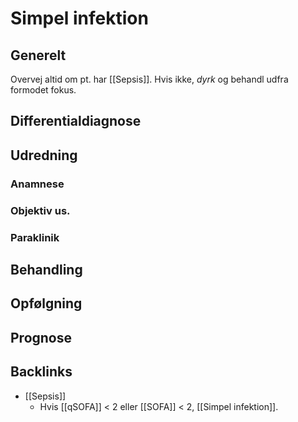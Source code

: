 # Simpel infektion
## Generelt
Overvej altid om pt. har [[Sepsis]]. Hvis ikke, *dyrk* og behandl udfra formodet fokus.

## Differentialdiagnose


## Udredning
### Anamnese

### Objektiv us.

### Paraklinik

## Behandling


## Opfølgning


## Prognose


## Backlinks
* [[Sepsis]]
	* Hvis [[qSOFA]] &lt; 2 eller [[SOFA]] &lt; 2, [[Simpel infektion]].

<!-- #anki/tag/med/Infectious #anki/deck/Medicine -->

<!-- {BearID:84F66C8C-215F-499E-8427-C34D635E270D-3994-00000DE64FB096E4} -->
